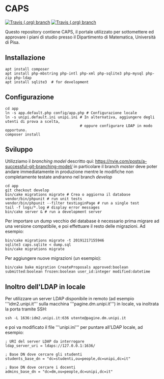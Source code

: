 # CAPS
[![Travis (.org) branch](https://img.shields.io/travis/unipisa/caps/master?label=master)](https://travis-ci.org/github/Unipisa/caps/) [![Travis (.org) branch](https://img.shields.io/travis/unipisa/caps/develop?label=develop)](https://travis-ci.org/github/Unipisa/caps/)

Questo repository contiene CAPS, il portale utilizzato per sottomettere ed approvare i piani di studio presso il Dipartimento di Matematica, Università di Pisa.




## Installazione
```
apt install composer
apt install php-mbstring php-intl php-xml php-sqlite3 php-mysql php-zip php-ldap
apt install sqlite3  # for development
```

## Configurazione
```
cd app
ln -s app.default.php config/app.php # Configurazione locale
ln -s unipi.default.ini unipi.ini # In alternativa, aggiungere degli utenti di prova a scelta,
                                  # oppure configurare LDAP in modo opportuno.
composer install
```

## Sviluppo
Utilizziamo il *branching model* descritto qui: https://nvie.com/posts/a-successful-git-branching-model/ in particolare il branch *master* deve poter andare immediatamente in produzione mentre le modifiche non completamente testate andranno nel branch *develop*

```
cd app
git checkout develop
bin/cake migrations migrate # Crea o aggiorna il database
vendor/bin/phpunit # run unit tests
vendor/bin/phpunit --filter testLoginPage # run a single test
tail -f logs/*.log # display error messages 
bin/cake server & # run a development server
```

Per importare un dump vecchio del database è necessario prima migrare ad una versione
compatibile, e poi effettuare il resto delle migrazioni. Ad esempio:
```
bin/cake migrations migrate -t 20191217155946
sqlite3 caps.sqlite < dump.sql
bin/cake migrations migrate
```

Per aggiungere nuove migrazioni (un esempio):
```
bin/cake bake migration CreateProposals approved:boolean submitted:boolean frozen:boolean user_id:integer modified:datetime
```

## Inoltro dell'LDAP in locale

Per utilizzare un server LDAP disponibile in remoto (ad esempio '''idm2.unipi.it''' sulla macchina '''pagine.dm.unipi.it''')
in locale, va inoltrata la porta tramite SSH:
```
ssh -L 1636:idm2.unipi.it:636 utente@pagine.dm.unipi.it
```
e poi va modificato il file '''unipi.ini''' per puntare all'LDAP locale, ad esempio:
```
; URI del server LDAP da interrogare
ldap_server_uri = ldaps://127.0.0.1:1636/

; Base DN dove cercare gli studenti
students_base_dn = "dc=studenti,ou=people,dc=unipi,dc=it"

; Base DN dove cercare i docenti
admins_base_dn = "dc=dm,ou=people,dc=unipi,dc=it"
```
